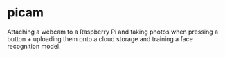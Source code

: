 # picam
Attaching a webcam to a Raspberry Pi and taking photos when pressing a button + uploading them onto a cloud storage and training a face recognition model.

